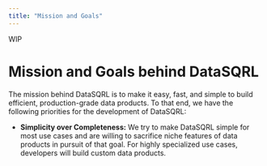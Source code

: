 ```yaml
---
title: "Mission and Goals"
---
```


WIP

# Mission and Goals behind DataSQRL

The mission behind DataSQRL is to make it easy, fast, and simple to build efficient, production-grade data products. To that end, we have the following priorities for the development of DataSQRL:

* **Simplicity over Completeness:** We try to make DataSQRL simple for most use cases and are willing to sacrifice niche features of data products in pursuit of that goal. For highly specialized use cases, developers will build custom data products.

